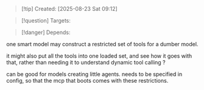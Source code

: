 
>[!tip] Created: [2025-08-23 Sat 09:12]

>[!question] Targets: 

>[!danger] Depends: 

one smart model may construct a restricted set of tools for a dumber model.

it might also put all the tools into one loaded set, and see how it goes with that, rather than needing it to understand dynamic tool calling ?

can be good for models creating little agents.  needs to be specified in config, so that the mcp that boots comes with these restrictions.